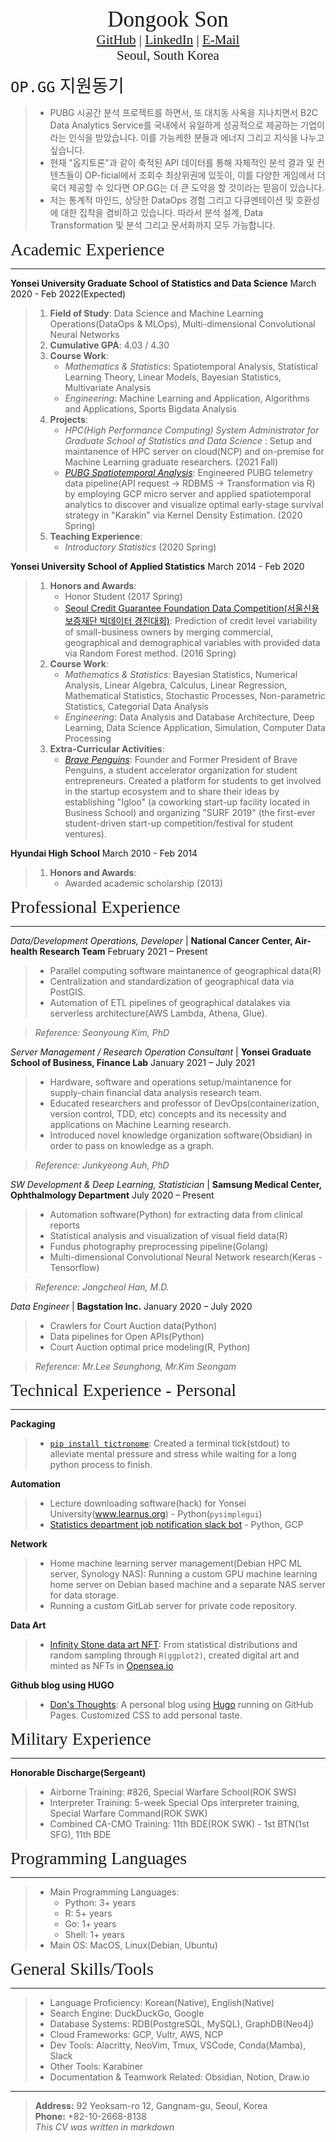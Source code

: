 <center><span style="font-family:Didot; font-size:2.5em;">Dongook Son</span></center>
<center><span style="font-family:Didot; font-size:1.5em;">
   <a href="https://github.com/donny-son">GitHub</a>
   |
   <a href="https://www.linkedin.com/in/dongook-son">LinkedIn</a>
   |
   <a href="mailto:dongook.son@yonsei.ac.kr">E-Mail</a>
</span></center>
<center><span style="font-family:Didot; font-size:1.5em;">Seoul, South Korea</span></center>

<span style="font-family:Didot; font-size:2em;">`OP.GG` 지원동기</span>
> * PUBG 시공간 분석 프로젝트를 하면서, 또 대치동 사옥을 지나치면서 B2C Data Analytics Service를 국내에서 유일하게 성공적으로 제공하는 기업이라는 인식을 받았습니다. 이를 가능케한 분들과 에너지 그리고 지식을 나누고 싶습니다.  
> * 현재 "옵지토론"과 같이 축적된 API 데이터를 통해 자체적인 분석 결과 및 컨텐츠들이 OP-ficial에서 조회수 최상위권에 있듯이, 이를 다양한 게임에서 더욱더 제공할 수 있다면 OP.GG는 더 큰 도약을 할 것이라는 믿음이 있습니다. 
> * 저는 통계적 마인드, 상당한 DataOps 경험 그리고 다큐멘테이션 및 호환성에 대한 집착을 겸비하고 있습니다. 따라서 분석 설계, Data Transformation 및 분석 그리고 문서화까지 모두 가능합니다.  


<span style="font-family:Didot; font-size:2em;">Academic Experience</span>
<br />
- - - -

**Yonsei University Graduate School of Statistics and Data Science**              March 2020 - Feb 2022(Expected)
   
> 1. **Field of Study**: Data Science and Machine Learning Operations(DataOps & MLOps), Multi-dimensional Convolutional Neural Networks
> 1. **Cumulative GPA**: 4.03 / 4.30
> 1. **Course Work**: 
>     - *Mathematics & Statistics*: Spatiotemporal Analysis, Statistical Learning Theory, Linear Models, Bayesian Statistics, Multivariate Analysis
>     - *Engineering*: Machine Learning and Application, Algorithms and Applications, Sports Bigdata Analysis
> 1. **Projects**: 
>     - *HPC(High Performance Computing) System Administrator for Graduate School of Statistics and Data Science* : Setup and maintanence of HPC server on cloud(NCP) and on-premise for Machine Learning graduate researchers. (2021 Fall)
>     - *[PUBG Spatiotemporal Analysis](https://github.com/donny-son/PUBG-spatio-temporal-analysis)*: Engineered PUBG telemetry data pipeline(API request -> RDBMS -> Transformation via R) by employing GCP micro server and applied spatiotemporal analytics to discover and visualize optimal early-stage survival strategy in "Karakin" via Kernel Density Estimation. (2020 Spring)
> 1. **Teaching Experience**: 
>     - *Introductory Statistics* (2020 Spring)

**Yonsei University School of Applied Statistics**                                March 2014 - Feb 2020 
   
> 1. **Honors and Awards**: 
>     - Honor Student (2017 Spring)
>    - [Seoul Credit Guarantee Foundation Data Competition(서울신용보증재단 빅데이터 경진대회)](https://news.mt.co.kr/mtview.php?no=2016090706008239915): Prediction of credit level variability of small-business owners by merging commercial, geographical and demographical variables with provided data via Random Forest method. (2016 Spring) 
> 1. **Course Work**: 
>     - *Mathematics & Statistics*: Bayesian Statistics, Numerical Analysis, Linear Algebra, Calculus, Linear Regression, Mathematical Statistics, Stochastic Processes, Non-parametric Statistics, Categorial Data Analysis
>     - *Engineering*: Data Analysis and Database Architecture, Deep Learning, Data Science Application, Simulation, Computer Data Processing
> 1. **Extra-Curricular Activities**:
>     - *[Brave Penguins](https://www.instagram.com/bravepenguins)*: Founder and Former President of Brave Penguins, a student accelerator organization for student entrepreneurs. Created a platform for students to get involved in the startup ecosystem and to share their ideas by establishing "Igloo" (a coworking start-up facility located in Business School) and organizing "SURF 2019" (the first-ever student-driven start-up competition/festival for student ventures).

**Hyundai High School**                               March 2010 - Feb 2014 

> 1. **Honors and Awards**: 
>     - Awarded academic scholarship (2013)

<span style="font-family:Didot; font-size:2em;">Professional Experience</span>
<br />
- - - -

*Data/Development Operations, Developer* | **National Cancer Center, Air-health Research Team** February 2021 – Present
> - Parallel computing software maintanence of geographical data(R)
> - Centralization and standardization of geographical data via PostGIS.
> - Automation of ETL pipelines of geographical datalakes via serverless architecture(AWS Lambda, Athena, Glue).

> *Reference: Seonyoung Kim, PhD*

*Server Management / Research Operation Consultant* |  **Yonsei Graduate School of Business, Finance Lab** January 2021 – July 2021
> - Hardware, software and operations setup/maintanence for supply-chain financial data analysis research team. 
> - Educated researchers and professor of DevOps(containerization, version control, TDD, etc) concepts and its necessity and applications on Machine Learning research.
> - Introduced novel knowledge organization software(Obsidian) in order to pass on knowledge as a graph.

> *Reference: Junkyeong Auh, PhD*

*SW Development & Deep Learning, Statistician* | **Samsung Medical Center, Ophthalmology Department** July 2020 – Present
> - Automation software(Python) for extracting data from clinical reports
> - Statistical analysis and visualization of visual field data(R)
> - Fundus photography preprocessing pipeline(Golang)
> - Multi-dimensional Convolutional Neural Network research(Keras - Tensorflow)

> *Reference: Jongcheol Han, M.D.*

*Data Engineer* | **Bagstation Inc.** January 2020 – July 2020
> - Crawlers for Court Auction data(Python)
> - Data pipelines for Open APIs(Python)
> - Court Auction optimal price modeling(R, Python)  

> *Reference: Mr.Lee Seunghong, Mr.Kim Seongam*


<span style="font-family:Didot; font-size:2em;">Technical Experience - Personal</span>
<br />
- - - -


**Packaging** 
> - [`pip install tictronome`](https://github.com/donny-son/tictronome): Created a terminal tick(stdout) to alleviate mental pressure and stress while waiting for a long python process to finish.

**Automation** 
> - Lecture downloading software(hack) for Yonsei University(www.learnus.org) - Python(`pysimplegui`)
> - [Statistics department job notification slack bot](https://github.com/donny-son/career-yonsei-updater) - Python, GCP

**Network** 
> - Home machine learning server management(Debian HPC ML server, Synology NAS): Running a custom GPU machine learning home server on Debian based machine and a separate NAS server for data storage.
> - Running a custom GitLab server for private code repository.

**Data Art** 
> - [Infinity Stone data art NFT](https://donny-son.github.io/posts/drawing-gemstones-with-ggplot/): From statistical distributions and random sampling through `R(ggplot2)`, created digital art and minted as NFTs in [Opensea.io](https://opensea.io/DNYSN)


**Github blog using HUGO** 
> - [Don's Thoughts](https://donny-son.github.io/): A personal blog using [Hugo](https://gohugo.io/) running on GitHub Pages. Customized CSS to add personal taste.


<span style="font-family:Didot; font-size:2em;">Military Experience</span>
<br />
- - - -
**Honorable Discharge(Sergeant)**
> * Airborne Training: #826, Special Warfare School(ROK SWS)
> * Interpreter Training: 5-week Special Ops interpreter training, Special Warfare Command(ROK SWK)
> * Combined CA-CMO Training: 11th BDE(ROK SWK) - 1st BTN(1st SFG), 11th BDE

<span style="font-family:Didot; font-size:2em;">Programming Languages</span>
<br />
- - - -

   > * Main Programming Languages: 
   >   - Python: 3+ years 
   >   - R: 5+ years 
   >   - Go: 1+ years
   >   - Shell: 1+ years
   > * Main OS: MacOS, Linux(Debian, Ubuntu)


<span style="font-family:Didot; font-size:2em;">General Skills/Tools</span>
<br />
- - - -

> * Language Proficiency: Korean(Native), English(Native)
> * Search Engine: DuckDuckGo, Google
> * Database Systems: RDB(PostgreSQL, MySQL), GraphDB(Neo4j)
> * Cloud Frameworks: GCP, Vultr, AWS, NCP
> * Dev Tools: Alacritty, NeoVim, Tmux, VSCode, Conda(Mamba), Slack
> * Other Tools: Karabiner
> * Documentation & Teamwork Related: Obsidian, Notion, Draw.io

- - - -

> **Address:**  92 Yeoksam-ro 12, Gangnam-gu, Seoul, Korea  
> **Phone:**    +82-10-2668-8138  
*This CV was written in markdown*